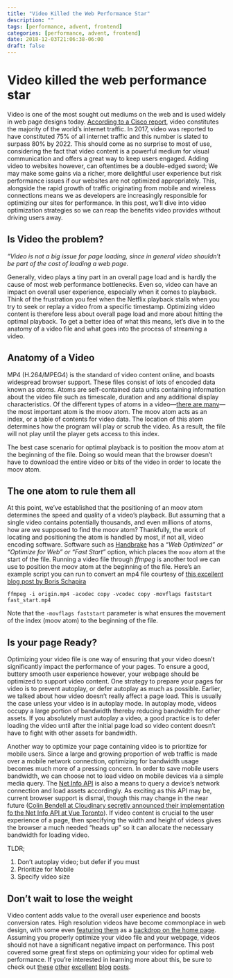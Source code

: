 ```yaml
---
title: "Video Killed the Web Performance Star"
description: ""
tags: [performance, advent, frontend]
categories: [performance, advent, frontend]
date: 2018-12-03T21:06:38-06:00
draft: false
---
```


# Video killed the web performance star

Video is one of the most sought out mediums on the web and is used widely in web page designs today. [According to a Cisco report](https://www.cisco.com/c/en/us/solutions/collateral/service-provider/visual-networking-index-vni/white-paper-c11-741490.html), video constitutes the majority of the world’s internet traffic. In 2017, video was reported to have constituted 75% of all internet traffic and this number is slated to surpass 80% by 2022. This should come as no surprise to most of use, considering the fact that video content is a powerful medium for visual communication and offers a great way to keep users engaged. Adding video to websites however, can oftentimes be a double-edged sword; We may make some gains via a richer, more delightful user experience but risk performance issues if our websites are not optimized appropriately. This, alongside the rapid growth of traffic originating from mobile and wireless connections means we as developers are increasingly responsible for optimizing our sites for performance. In this post, we’ll dive into video optimization strategies so we can reap the benefits video provides without driving users away.

## Is Video the problem?

_“Video is not a big issue for page loading, since in general video shouldn’t be part of the cost of loading a web page._

Generally, video plays a tiny part in an overall page load and is hardly the cause of most web performance bottlenecks. Even so, video can have an impact on overall user experience, especially when it comes to playback. Think of the frustration you feel when the Netflix playback stalls when you try to seek or replay a video from a specific timestamp. Optimizing video content is therefore less about overall page load and more about hitting the optimal playback. To get a better idea of what this means, let’s dive in to the anatomy of a video file and what goes into the process of streaming a video.

## Anatomy of a Video

MP4 (H.264/MPEG4) is the standard of video content online, and boasts widespread browser support. These files consist of lots of encoded data known as _atoms._ Atoms are self-contained data units containing information about the video file such as timescale, duration and any additional display characteristics. Of the different types of atoms in a video—[there are many](https://www.adobe.com/devnet/video/articles/mp4_movie_atom.html)—the most important atom is the moov atom. The moov atom acts as an index, or a table of contents for video data. The location of this atom determines how the program will play or scrub the video. As a result, the file will not play until the player gets access to this index.

The best case scenario for optimal playback is to position the moov atom at the beginning of the file. Doing so would mean that the browser doesn’t have to download the entire video or bits of the video in order to locate the moov atom.

## The one atom to rule them all

At this point, we’ve established that the positioning of an moov atom determines the speed and quality of a video’s playback. But assuming that a single video contains potentially thousands, and even millions of atoms, how are we supposed to find the moov atom? Thankfully, the work of locating and positioning the atom is handled by most, if not all, video encoding software. Software such as [Handbrake](https://handbrake.fr/) has a _“Web Optimized” or “Optimize for Web” or “Fast Start”_ option, which places the `moov` atom at the start of the file. Running a video file through _ffmpeg_ is another tool we can use to position the moov atom at the beginning of the file. Here’s an example script you can run to convert an mp4 file courtesy of [this excellent blog post by Boris Schapira](https://blog.dareboost.com/en/2018/01/optimize-your-mp4-video-for-better-performance/)

    ffmpeg -i origin.mp4 -acodec copy -vcodec copy -movflags faststart fast_start.mp4

Note that the `-movflags faststart` parameter is what ensures the movement of the index (moov atom) to the beginning of the file.

## Is your page Ready?

Optimizing your video file is one way of ensuring that your video doesn’t significantly impact the performance of your pages. To ensure a good, buttery smooth user experience however, your webpage should be optimized to support video content. One strategy to prepare your pages for video is to prevent autoplay, or defer autoplay as much as possible. Earlier, we talked about how video doesn’t really affect a page load. This is usually the case unless your video is in autoplay mode. In autoplay mode, videos occupy a large portion of bandwidth thereby reducing bandwidth for other assets. If you absolutely must autoplay a video, a good practice is to defer loading the video until after the initial page load so video content doesn’t have to fight with other assets for bandwidth.

Another way to optimize your page containing video is to prioritize for mobile users. Since a large and growing proportion of web traffic is made over a mobile network connection, optimizing for bandwidth usage becomes much more of a pressing concern. In order to save mobile users bandwidth, we can choose not to load video on mobile devices via a simple media query. The [Net Info API](https://www.w3.org/TR/netinfo-api/) is also a means to query a device’s network connection and load assets accordingly. As exciting as this API may be, current browser support is dismal, though this may change in the near future ([Colin Bendell at Cloudinary secretly announced their implementation fo the Net Info API at Vue Toronto](https://lh3.googleusercontent.com/NzCITZXHybeYEmXqL7T1L9Mv6B8bOENxc3QHf3TxIxeljMeo4J37viLvTOZEgzubFIdIWtAH1gn82DRP09m6_g9YFYOv2gy2ndbGQJ4DYKy6ixs2X2y7Q5jPqn3Na1XM4n_aNJceYoxAXR-v3VodL89AUgGavWxhMQIcJ8AzzbZ-FBnNcfr59ufvW53cYQWPjYYjx3VnLn3WRET3pdsYzzCRN1glwCy0y13tqNjn3WQpK0DQnljQ0cAE8sbQW_yB380p449eapsS2_GsvUjkfOvz9mvD84_GBWdq0ReSnIP8yL9DFctJxYabdDoDuFeWbKSCOZBfS77LRWxZLE2PN75Qg5HgDE1IwA6dXLSUqNxh1p4P-jM0ZcJhPkxUiNAucNON4bC-a4KIchgNbyKtpkLBDzAdQuDjVdr3gTOPoE7Vy5DPknuMPD_fqVQjlu6-sWNdjh4i0nCMej_cImWfDIyunqfvSfSmdQluimxAE0EqLy6lXuevsmDbEQYSGEBjuiPfgoI_dmyqYqHeYoOCPFWyZC1bsL-mCapCygvTH3mo2Avfag7KxmR4gZBNbj48CFNSRMKfiMRCUtN0rtXE_u1RmHA2IrynfAbw7c8RIf4L92qVdbApyM9qXB9D_ung2iU4kXjiX-wgSprfUZpWvCVC=w1198-h1596-no)). If video content is crucial to the user experience of a page, then specifying the width and height of videos gives the browser a much needed “heads up” so it can allocate the necessary bandwidth for loading video.

TLDR;

1. Don’t autoplay video; but defer if you must
2. Prioritize for Mobile
3. Specify video size

## Don’t wait to lose the weight

Video content adds value to the overall user experience and boosts conversion rates. High resolution videos have become commonplace in web design, with some even [featuring them](https://www.awwwards.com/websites/video/) as a [backdrop on the home page](https://www.musicboxfilms.com/). Assuming you properly optimize your video file and your webpage, videos should not have a significant negative impact on performance. This post covered some great first steps on optimizing your video for optimal web performance. If you’re interested in learning more about this, be sure to check out [these](https://rigor.com/blog/2016/01/optimizing-mp4-video-for-fast-streaming) [other](https://blog.dareboost.com/en/2018/01/optimize-your-mp4-video-for-better-performance/) [excellent](https://vimeo.com/blog/post/video-compression-basics) [blog](http://blog.catchpoint.com/2017/06/16/web-performance-101-video-optimization/) [posts](https://www.keycdn.com/blog/video-optimization).
